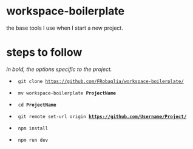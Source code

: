 # workspace-boilerplate

the base tools I use when I start a new project.

# steps to follow

<em> in bold, the options specific to the project. </em>


- <code> git clone https://github.com/FRobaglia/workspace-boilerplate/ </code>

- <code> mv workspace-boilerplate  <strong>ProjectName</strong> </code>

- <code> cd <strong>ProjectName</strong> </code>

- <code> git remote set-url origin  <strong>https://github.com/Username/Project/</strong> </code> </li>

- <code> npm install </code>

- <code> npm run dev </code>
